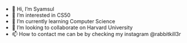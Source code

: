 - 👋 Hi, I’m Syamsul
- 👀 I’m interested in CS50
- 🌱 I’m currently learning Computer Science
- 💞️ I’m looking to collaborate on Harvard University
- 📫 How to contact me can be by checking my instagram @rabbitkill3r

<!---
HYP312/HYP312 is a ✨ special ✨ repository because its `README.md` (this file) appears on your GitHub profile.
You can click the Preview link to take a look at your changes.
--->
